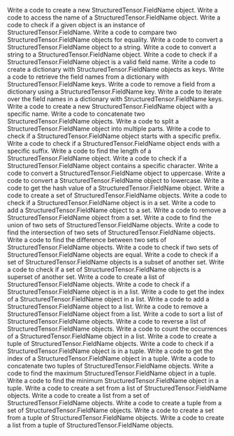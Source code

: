 Write a code to create a new StructuredTensor.FieldName object.
Write a code to access the name of a StructuredTensor.FieldName object.
Write a code to check if a given object is an instance of StructuredTensor.FieldName.
Write a code to compare two StructuredTensor.FieldName objects for equality.
Write a code to convert a StructuredTensor.FieldName object to a string.
Write a code to convert a string to a StructuredTensor.FieldName object.
Write a code to check if a StructuredTensor.FieldName object is a valid field name.
Write a code to create a dictionary with StructuredTensor.FieldName objects as keys.
Write a code to retrieve the field names from a dictionary with StructuredTensor.FieldName keys.
Write a code to remove a field from a dictionary using a StructuredTensor.FieldName key.
Write a code to iterate over the field names in a dictionary with StructuredTensor.FieldName keys.
Write a code to create a new StructuredTensor.FieldName object with a specific name.
Write a code to concatenate two StructuredTensor.FieldName objects.
Write a code to split a StructuredTensor.FieldName object into multiple parts.
Write a code to check if a StructuredTensor.FieldName object starts with a specific prefix.
Write a code to check if a StructuredTensor.FieldName object ends with a specific suffix.
Write a code to find the length of a StructuredTensor.FieldName object.
Write a code to check if a StructuredTensor.FieldName object contains a specific character.
Write a code to convert a StructuredTensor.FieldName object to uppercase.
Write a code to convert a StructuredTensor.FieldName object to lowercase.
Write a code to get the hash value of a StructuredTensor.FieldName object.
Write a code to create a set of StructuredTensor.FieldName objects.
Write a code to check if a StructuredTensor.FieldName object is in a set.
Write a code to add a StructuredTensor.FieldName object to a set.
Write a code to remove a StructuredTensor.FieldName object from a set.
Write a code to find the union of two sets of StructuredTensor.FieldName objects.
Write a code to find the intersection of two sets of StructuredTensor.FieldName objects.
Write a code to find the difference between two sets of StructuredTensor.FieldName objects.
Write a code to check if two sets of StructuredTensor.FieldName objects are equal.
Write a code to check if a set of StructuredTensor.FieldName objects is a subset of another set.
Write a code to check if a set of StructuredTensor.FieldName objects is a superset of another set.
Write a code to create a list of StructuredTensor.FieldName objects.
Write a code to check if a StructuredTensor.FieldName object is in a list.
Write a code to get the index of a StructuredTensor.FieldName object in a list.
Write a code to add a StructuredTensor.FieldName object to a list.
Write a code to remove a StructuredTensor.FieldName object from a list.
Write a code to sort a list of StructuredTensor.FieldName objects.
Write a code to reverse a list of StructuredTensor.FieldName objects.
Write a code to count the occurrences of a StructuredTensor.FieldName object in a list.
Write a code to create a tuple of StructuredTensor.FieldName objects.
Write a code to check if a StructuredTensor.FieldName object is in a tuple.
Write a code to get the index of a StructuredTensor.FieldName object in a tuple.
Write a code to concatenate two tuples of StructuredTensor.FieldName objects.
Write a code to find the maximum StructuredTensor.FieldName object in a tuple.
Write a code to find the minimum StructuredTensor.FieldName object in a tuple.
Write a code to create a set from a list of StructuredTensor.FieldName objects.
Write a code to create a list from a set of StructuredTensor.FieldName objects.
Write a code to create a tuple from a set of StructuredTensor.FieldName objects.
Write a code to create a set from a tuple of StructuredTensor.FieldName objects.
Write a code to create a list from a tuple of StructuredTensor.FieldName objects.